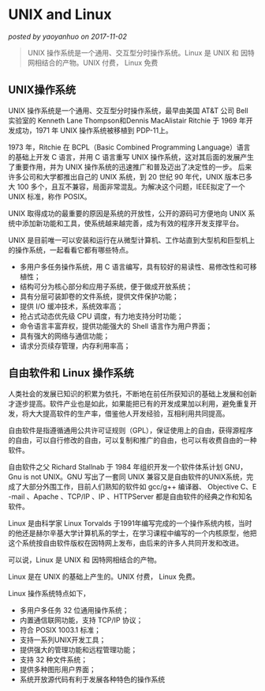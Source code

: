 # UNIX and Linux

*posted by yaoyanhuo on 2017-11-02* 

> UNIX 操作系统是一个通用、交互型分时操作系统。Linux 是 UNIX 和 因特网相结合的产物。UNIX 付费， Linux 免费

## UNIX操作系统
UNIX 操作系统是一个通用、交互型分时操作系统，最早由美国 AT&T 公司 Bell 实验室的 Kenneth Lane Thompson和Dennis MacAlistair Ritchie 于 1969 年开发成功，1971 年 UNIX 操作系统被移植到 PDP-11上。

1973 年，Ritchie 在 BCPL（Basic Combined Programming Language）语言的基础上开发 C 语言，并用 C 语言重写 UNIX 操作系统，这对其后面的发展产生了重要作用，并为 UNIX 操作系统的迅速推广和普及迈出了决定性的一步。
后来许多公司和大学都推出自己的 UNIX 系统，到 20 世纪 90 年代，UNIX 版本已多大 100 多个，且互不兼容，局面非常混乱。为解决这个问题，IEEE拟定了一个 UNIX 标准，称作 POSIX。

UNIX 取得成功的最重要的原因是系统的开放性，公开的源码可方便地向 UNIX 系统中添加新功能和工具，使系统越来越完善，成为有效的程序开发支撑平台。

UNIX 是目前唯一可以安装和运行在从微型计算机、工作站直到大型机和巨型机上的操作系统，一起看看它都有哪些特点。

  - 多用户多任务操作系统，用 C 语言编写，具有较好的易读性、易修改性和可移植性；
  - 结构可分为核心部分和应用子系统，便于做成开放系统；
  - 具有分层可装卸卷的文件系统，提供文件保护功能；
  - 提供 I/O 缓冲技术，系统效率高；
  - 抢占式动态优先级 CPU 调度，有力地支持分时功能；
  - 命令语言丰富弃权，提供功能强大的 Shell 语言作为用户界面；
  - 具有强大的网络与通信功能；
  - 请求分页续存管理，内存利用率高；

## 自由软件和 Linux 操作系统
人类社会的发展已知识的积累为依托，不断地在前任所获知识的基础上发展和创新才逐步提高。软件产业也是如此，如果能把已有的开发成果加以利用，避免重复开发，将大大提高软件的生产率，借鉴他人开发经验，互相利用共同提高。

自由软件是指遵循通用公共许可证规则（GPL），保证使用上的自由，获得源程序的自由，可以自行修改的自由，可以复制和推广的自由，也可以有收费自由的一种软件。

自由软件之父  Richard Stallnab 于 1984 年组织开发一个软件体系计划 GNU，Gnu is not UNIX。GNU 写出了一套同 UNIX 兼容又是自由软件的UNIX系统，完成了大部分外围工作，目前人们熟知的软件如 gcc/g++ 编译器、 Objective C、E -mail 、Apache 、TCP/IP 、IP 、HTTPServer 都是自由软件的经典之作和知名软件。
   
Linux 是由科学家 Linux Torvalds 于1991年编写完成的一个操作系统内核，当时的他还是赫尔辛基大学计算机系的学士，在学习课程中编写的一个内核原型，他把这个系统按自由软件版权在因特网上发布，由后来的许多人共同开发和改进。

可以说，Linux 是 UNIX 和 因特网相结合的产物。

Linux 是在 UNIX 的基础上产生的。UNIX 付费， Linux 免费。

Linux 操作系统特点如下，
  * 多用户多任务 32 位通用操作系统；
  * 内置通信联网功能，支持 TCP/IP 协议；
  * 符合 POSIX 1003.1 标准；
  * 支持一系列UNIX开发工具；
  * 提供强大的管理功能和远程管理功能；
  * 支持 32 种文件系统；
  * 提供多种图形用户界面；
  * 系统开放源代码有利于发展各种特色的操作系统

